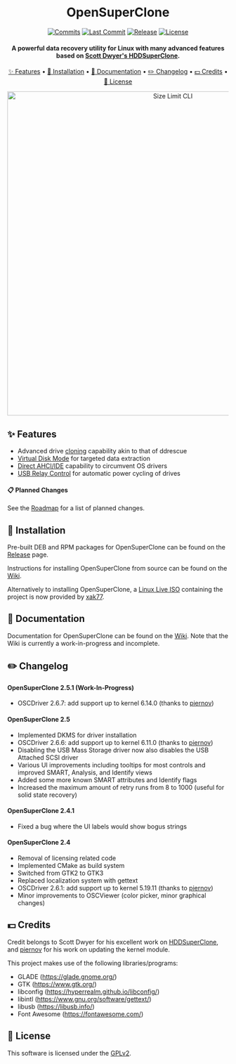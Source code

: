 <h1 align="center">
  <br>
  OpenSuperClone
  <br>
</h1>

<div align="center">

  [![Commits](https://badgen.net/github/commits/ispillmydrink/opensuperclone/main)](https://github.com/ISpillMyDrink/OpenSuperClone/commits/main)
  [![Last Commit](https://badgen.net/github/last-commit/ispillmydrink/opensuperclone/main)](https://github.com/ISpillMyDrink/OpenSuperClone/commits/main)
  [![Release](https://badgen.net/github/release/ispillmydrink/opensuperclone)](https://github.com/ISpillMyDrink/OpenSuperClone/releases)
  [![License](https://badgen.net/github/license/ispillmydrink/opensuperclone)](https://github.com/ISpillMyDrink/OpenSuperClone/blob/main/LICENSE)
  
</div>

<h4 align="center">
  A powerful data recovery utility for Linux with many advanced features based on <a href="https://www.hddsuperclone.com/">Scott Dwyer's HDDSuperClone</a>.
</h4>

<p align="center">
  <a href="#-features">✨ Features</a> •
  <a href="#-installation">💾 Installation</a> •
  <a href="#-documentation">📖 Documentation</a> •
  <a href="#%EF%B8%8F-changelog">✏️ Changelog</a> •
  <a href="#-credits">💵 Credits</a> •
  <a href="#-license">📄 License</a>
</p>

<p align="center">
  <img src="./doc/opensuperclone.gif" alt="Size Limit CLI" width="738">
</p>

## ✨ Features

* Advanced drive <a href="https://github.com/ISpillMyDrink/OpenSuperClone/wiki/Clone-Mode">cloning</a> capability akin to that of ddrescue
* <a href="https://github.com/ISpillMyDrink/OpenSuperClone/wiki/Virtual-Disk-Mode">Virtual Disk Mode</a> for targeted data extraction
* <a href="https://github.com/ISpillMyDrink/OpenSuperClone/wiki/Direct-Modes">Direct AHCI/IDE</a> capability to circumvent OS drivers
* <a href="https://github.com/ISpillMyDrink/OpenSuperClone/wiki/Relay-Operation">USB Relay Control</a> for automatic power cycling of drives

#### 📋 Planned Changes

See the <a href="https://github.com/users/ISpillMyDrink/projects/2">Roadmap</a> for a list of planned changes.

## 💾 Installation

Pre-built DEB and RPM packages for OpenSuperClone can be found on the <a href=https://github.com/ISpillMyDrink/OpenSuperClone/releases>Release</a> page.

Instructions for installing OpenSuperClone from source can be found on the <a href="https://github.com/ISpillMyDrink/OpenSuperClone/wiki/Compiling-from-Source">Wiki</a>.

Alternatively to installing OpenSuperClone, a <a href="https://sourceforge.net/projects/opensuperclone-live/">Linux Live ISO</a> containing the project is now provided by <a href="https://sourceforge.net/u/xak77/profile/">xak77</a>.

## 📖 Documentation

Documentation for OpenSuperClone can be found on the <a href="https://github.com/ISpillMyDrink/OpenSuperClone/wiki">Wiki</a>.
Note that the Wiki is currently a work-in-progress and incomplete.

## ✏️ Changelog

#### OpenSuperClone 2.5.1 (Work-In-Progress)

* OSCDriver 2.6.7: add support up to kernel 6.14.0 (thanks to <a href="https://github.com/ISpillMyDrink/OpenSuperClone/pull/25">piernov</a>)

#### OpenSuperClone 2.5

* Implemented DKMS for driver installation
* OSCDriver 2.6.6: add support up to kernel 6.11.0 (thanks to <a href="https://github.com/ISpillMyDrink/OpenSuperClone/pull/19">piernov</a>)
* Disabling the USB Mass Storage driver now also disables the USB Attached SCSI driver
* Various UI improvements including tooltips for most controls and improved SMART, Analysis, and Identify views
* Added some more known SMART attributes and Identify flags
* Increased the maximum amount of retry runs from 8 to 1000 (useful for solid state recovery)

#### OpenSuperClone 2.4.1

* Fixed a bug where the UI labels would show bogus strings

#### OpenSuperClone 2.4

* Removal of licensing related code
* Implemented CMake as build system
* Switched from GTK2 to GTK3
* Replaced localization system with gettext
* OSCDriver 2.6.1: add support up to kernel 5.19.11 (thanks to <a href="https://github.com/piernov/">piernov</a>)
* Minor improvements to OSCViewer (color picker, minor graphical changes)

## 💵 Credits

Credit belongs to Scott Dwyer for his excellent work on <a href="https://www.hddsuperclone.com/">HDDSuperClone</a>,
and <a href="https://github.com/piernov/">piernov</a> for his work on updating the kernel module.

This project makes use of the following libraries/programs:
* GLADE (https://glade.gnome.org/)
* GTK (https://www.gtk.org/)
* libconfig (https://hyperrealm.github.io/libconfig/)
* libintl (https://www.gnu.org/software/gettext/)
* libusb (https://libusb.info/)
* Font Awesome (https://fontawesome.com/)

## 📄 License

This software is licensed under the [GPLv2](LICENSE).

